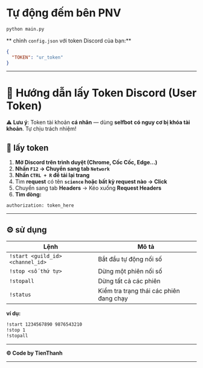# **Tự động đếm bên PNV**

```bash
python main.py
```

** chỉnh `config.json` với token Discord của bạn:**

```json
{
  "TOKEN": "ur_token"
}
```

---

# 🔑 **Hướng dẫn lấy Token Discord (User Token)**

⚠ **Lưu ý**: Token tài khoản **cá nhân** — dùng **selfbot** **có nguy cơ bị khóa tài khoản**. Tự chịu trách nhiệm!

## 📱 **lấy token**

1. **Mở Discord trên trình duyệt (Chrome, Cốc Cốc, Edge...)**
2. **Nhấn `F12` → Chuyển sang tab `Network`**
3. **Nhấn `CTRL + R` để tải lại trang**
4. Tìm **request** có tên **`science` hoặc bất kỳ request nào → Click**
5. Chuyển sang tab **Headers** → Kéo xuống **Request Headers**
6. **Tìm dòng:**
```
authorization: token_here
```

---

## ⚙ **sử dụng**

| Lệnh                             | Mô tả                                   |
| -------------------------------- | --------------------------------------- |
| `!start <guild_id> <channel_id>` | Bắt đầu tự động nối số                  |
| `!stop <số thứ tự>`              | Dừng một phiên nối số                   |
| `!stopall`                       | Dừng tất cả các phiên                   |
| `!status`                        | Kiểm tra trạng thái các phiên đang chạy |

**ví dụ:**

```bash
!start 1234567890 9876543210
!stop 1
!stopall
```

---

**© Code by TienThanh**

---
